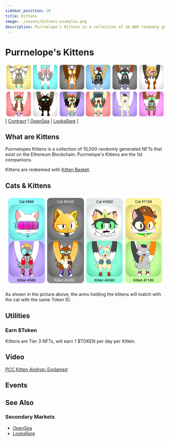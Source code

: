 ```yaml
---
sidebar_position: 20
title: Kittens
image: ./assets/kittens-examples.png
description: Purrnelope's Kittens is a collection of 10,000 randomly generated NFTs that exist on the Ethereum Blockchain. Purrnelope's Kittens are the 1st companions.
---
```


# Purrnelope's Kittens

![](./assets/kittens-examples.png)
[
[Contract](https://etherscan.io/address/0x0c6218d95735d3e12ae7c4703106e4b8e0b61010) |
[OpenSea](https://opensea.io/collection/purrnelopes-kittens) |
[LooksRare](https://looksrare.org/collections/0x0c6218D95735d3E12AE7C4703106E4b8e0b61010)
]

## What are Kittens

Purrnelopes Kittens is a collection of 10,000 randomly generated NFTs that exist on the Ethereum Blockchain. Purrnelope's Kittens are the 1st companions.

Kittens are redeemed with [Kitten Basket](../kittyvault-purrks/2-kitten-basket.md).

## Cats & Kittens

![](./assets/cats-kittens.png)

As shown in the picture above, the arms holding the kittens will match with the cat with the same Token ID.

## Utilities

### Earn $Token

Kittens are Tier 3 NFTs, will earn 1 $TOKEN per day per Kitten.

## Video

[PCC Kitten Airdrop: Explained](/posts/explained/202112-kitten-airdrop)

## Events

## See Also

### Secondary Markets

- [OpenSea](https://opensea.io/collection/purrnelopes-kittens)
- [LooksRare](https://looksrare.org/collections/0x0c6218D95735d3E12AE7C4703106E4b8e0b61010)

